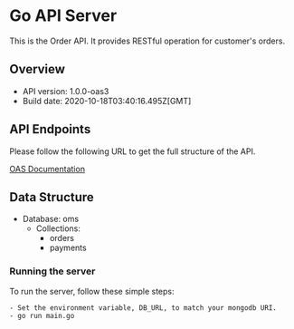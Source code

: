 # Go API Server

This is the Order API. It provides RESTful operation for customer's orders.

## Overview

- API version: 1.0.0-oas3
- Build date: 2020-10-18T03:40:16.495Z[GMT]

## API Endpoints

Please follow the following URL to get the full structure of the API.

[OAS Documentation](https://app.swaggerhub.com/apis/prakashsingha/order-api/1.0.0-oas3)

## Data Structure

- Database: oms
  - Collections:
    - orders
    - payments

### Running the server

To run the server, follow these simple steps:

```
- Set the environment variable, DB_URL, to match your mongodb URI.
- go run main.go
```
